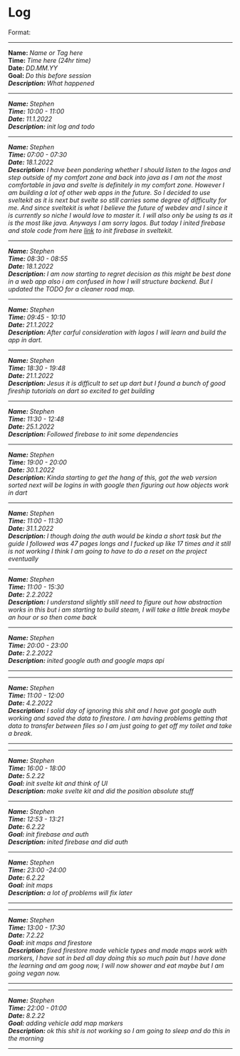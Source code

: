 # Log

Format:

<hr>
<strong>Name: </strong><em>Name or Tag here</em> 
<br>
<strong>Time: </strong>  <em>Time here (24hr time)</em> 
<br>
<strong>Date: </strong>  <em>DD.MM.YY</em> 
<br>
<strong>Goal: </strong> <em>Do this before session
<br>
<strong>Description: </strong> <em>What happened</em>

<hr>

<strong>Name: </strong> Stephen
<br>
<strong>Time: </strong> 10:00 - 11:00
<br>
<strong>Date: </strong> 11.1.2022
<br>
<strong>Description: </strong> init log and todo

<hr>

<strong>Name: </strong> Stephen
<br>
<strong>Time: </strong> 07:00 - 07:30
<br>
<strong>Date: </strong> 18.1.2022
<br>
<strong>Description: </strong> I have been pondering whether I should listen to the lagos and step outside of my comfort zone and back into java as I am not the most comfortable in java and svelte is definitely in my comfort zone. However I am building a lot of other web apps in the future. So I decided to use sveltekit as it is next but svelte so still carries some degree of difficulty for me. And since sveltekit is what I believe the future of webdev and I since it is currently so niche I would love to master it. I will also only be using ts as it is the most like java. Anyways I am sorry lagos. But today I inited firebase and stole code from here [link](https://github.com/CaptainCodeman/sveltekit-example) to init firebase in sveltekit.

<hr>

<strong>Name: </strong> Stephen
<br>
<strong>Time: </strong> 08:30 - 08:55
<br>
<strong>Date: </strong> 18.1.2022
<br>
<strong>Description: </strong> I am now starting to regret decision as this might be best done in a web app also i am confused in how I will structure backend. But I updated the TODO for a cleaner road map.

<hr>

<strong>Name: </strong> Stephen
<br>
<strong>Time: </strong> 09:45 - 10:10
<br>
<strong>Date: </strong> 21.1.2022
<br>
<strong>Description: </strong> After carful consideration with lagos I will learn and build the app in dart.

<hr>

<strong>Name: </strong> Stephen
<br>
<strong>Time: </strong> 18:30 - 19:48
<br>
<strong>Date: </strong> 21.1.2022
<br>
<strong>Description: </strong> Jesus it is difficult to set up dart but I found a bunch of good fireship tutorials on dart so excited to get building

<hr>

<strong>Name: </strong> Stephen
<br>
<strong>Time: </strong> 11:30 - 12:48
<br>
<strong>Date: </strong> 25.1.2022
<br>
<strong>Description: </strong> Followed firebase to init some dependencies

<hr>

<strong>Name: </strong> Stephen
<br>
<strong>Time: </strong> 19:00 - 20:00
<br>
<strong>Date: </strong> 30.1.2022
<br>
<strong>Description: </strong> Kinda starting to get the hang of this, got the web version sorted next will be logins in with google then figuring out how objects work in dart

<hr>

<strong>Name: </strong> Stephen
<br>
<strong>Time: </strong> 11:00 - 11:30
<br>
<strong>Date: </strong> 31.1.2022
<br>
<strong>Description: </strong> I though doing the auth would be kinda a short task but the guide I followed was 47 pages longs and I fucked up like 17 times and it still is not working I think I am going to have to do a reset on the project eventually

<hr>

<strong>Name: </strong> Stephen
<br>
<strong>Time: </strong> 11:00 - 15:30
<br>
<strong>Date: </strong> 2.2.2022
<br>
<strong>Description: </strong> I understand slightly still need to figure out how abstraction works in this but i am starting to build steam, I will take a little break maybe an hour or so then come back

<hr>

<strong>Name: </strong> Stephen
<br>
<strong>Time: </strong> 20:00 - 23:00
<br>
<strong>Date: </strong> 2.2.2022
<br>
<strong>Description: </strong> inited google auth and google maps api

<hr>

<hr>

<strong>Name: </strong> Stephen
<br>
<strong>Time: </strong> 11:00 - 12:00
<br>
<strong>Date: </strong> 4.2.2022
<br>
<strong>Description: </strong> I solid day of ignoring this shit and I have got google auth working and saved the data to firestore. I am having problems getting that data to transfer between files so I am just going to get off my toilet and take a break.

<hr>

<hr>
<strong>Name: </strong> Stephen
<br>
<strong>Time: </strong>  16:00 - 18:00
<br>
<strong>Date: </strong>  5.2.22
<br>
<strong>Goal: </strong> init svelte kit and think of UI 
<br>
<strong>Description: </strong> make svelte kit and did the position absolute stuff

<hr>

<strong>Name: </strong> Stephen
<br>
<strong>Time: </strong> 12:53 - 13:21
<br>
<strong>Date: </strong> 6.2.22
<br>
<strong>Goal: </strong> init firebase and auth
<br>
<strong>Description: </strong>
inited firebase and did auth

<hr>
<strong>Name: </strong> Stephen
<br>
<strong>Time: </strong> 23:00 -24:00
<br>
<strong>Date: </strong> 6.2.22
<br>
<strong>Goal: </strong> init maps
<br>
<strong>Description: </strong>
a lot of problems will fix later
<hr>

<hr>
<strong>Name: </strong> Stephen
<br>
<strong>Time: </strong> 13:00 - 17:30
<br>
<strong>Date: </strong> 7.2.22
<br>
<strong>Goal: </strong> init maps and firestore 
<br>
<strong>Description: </strong>
fixed firestore made vehicle types and made maps work with markers, I have sat in bed all day doing this so much pain but I have done the learning and am goog now, I will now shower and eat maybe but I am going vegan now.
<hr>


<hr>
<strong>Name: </strong> Stephen
<br>
<strong>Time: </strong> 22:00 - 01:00 
<br>
<strong>Date: </strong> 8.2.22
<br>
<strong>Goal: </strong> adding vehicle add map markers 
<br>
<strong>Description: </strong>
ok this shit is not working so I am going to sleep and do this in the morning
<hr>
